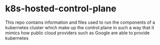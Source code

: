 # k8s-hosted-control-plane
This repo contains information and files used to run the components of a kubernetes cluster which make up the control plane in such a way that it mimics how public cloud providers such as Google are able to provide kubernetes
